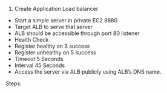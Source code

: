 1. Create Application Load balancer 
- Start a simple server in private EC2 8880
- Target ALB to serve that server
- ALB should be accessible through port 80 listener
- Health Check
 - Register healthy on 3 success
 - Register unhealthy on 5 success
 - Timeout 5 Seconds
 - Interval 45 Seconds
- Access the server via ALB publicly using ALB’s DNS name.

Steps:
